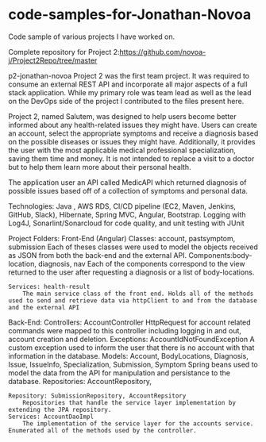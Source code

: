 # code-samples-for-Jonathan-Novoa
Code sample of various projects I have worked on. 

Complete repository for Project 2:https://github.com/novoa-j/Project2Repo/tree/master

p2-jonathan-novoa
Project 2 was the first team project. It was required to consume an external REST API and incorporate all major aspects of a full stack application. While my primary role was team lead as well as the lead on the DevOps side of the project I contributed to the files present here. 

 Project 2, named Salutem, was designed to help users become better informed about any health-related issues they might have. Users can create an account, select the appropriate symptoms and receive a diagnosis based on the possible diseases or issues they might have. Additionally, it provides the user with the most applicable medical professional specialization, saving them time and money. It is not intended to replace a visit to a doctor but to help them learn more about their personal health.


The application user an API called MedicAPI which returned diagnosis of possible issues based off of a collection of symptoms and personal data.

Technologies:
Java , AWS RDS, CI/CD pipeline (EC2, Maven, Jenkins, GitHub, Slack), Hibernate, Spring MVC, Angular, Bootstrap.
Logging with Log4J, Sonarlint/Sonarcloud for code quality, and unit testing with JUnit 


Project Folders: 
Front-End (Angular)
	Classes: account, pastsymptom, submission
		Each of theses classes were used to model the objects received as JSON from both the back-end and the external API. 
	Components:body-location, diagnosis, nav
		Each of the components correspond to the view returned to the user after requesting a diagnosis or a list of body-locations. 

	Services: health-result
		The main service class of the front end. Holds all of the methods used to send and retrieve data via httpClient to and from the database and the external API
Back-End:
	Controllers: AccountController
		HttpRequest for account related commands were mapped to this controller including logging in and out, account creation and deletion.
	Exceptions: AccountIdNotFoundException
		A custom exception used to inform the user that there is no account with that information in the database. 
	Models: Account, BodyLocations, Diagnosis, Issue, IssueInfo, Specialization, Submission, Symptom 
		Spring beans used to model the data from the API for manipulation and persistance to the database. Repositories: AccountRepository,

 	Repository: SubmissionRepository, AccountRepsitory
 		Repositories that handle the service layer implementation by extending the JPA repository. 
	Services: AccountDaoImpl
		The implementation of the service layer for the accounts service. Enumerated all of the methods used by the controller.

